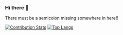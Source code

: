### Hi there 👋

There must be a semicolon missing somewhere in here!!

<!--
**viikkkas/viikkkas** is a ✨ _special_ ✨ repository because its `README.md` (this file) appears on your GitHub profile.

Here are some ideas to get you started:

- 🔭 I’m currently working on ...
- 🌱 I’m currently learning ...
- 👯 I’m looking to collaborate on ...
- 🤔 I’m looking for help with ...
- 💬 Ask me about ...
- 📫 How to reach me: ...
- 😄 Pronouns: ...
- ⚡ Fun fact: ...
-->
[![Contribution Stats](https://github-contribution-stats.vercel.app/api/?username=viikkkas)](https://github.com/LordDashMe/github-contribution-stats/)  [![Top Langs](https://github-readme-stats.vercel.app/api/top-langs/?username=viikkkas)](https://github.com/anuraghazra/github-readme-stats)

